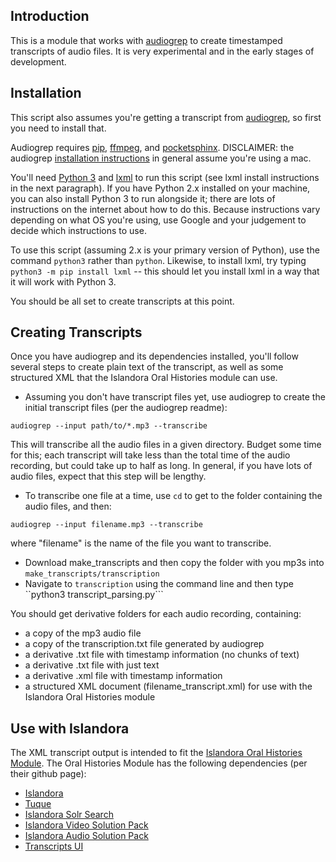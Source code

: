 ## Introduction ##
This is a module that works with [audiogrep](https://github.com/antiboredom/audiogrep) to create timestamped transcripts of audio files. It is very experimental and in the early stages of development.

## Installation ##

This script also assumes you're getting a transcript from [audiogrep](https://github.com/antiboredom/audiogrep), so first you need to install that. 

Audiogrep requires [pip](https://pip.pypa.io/en/stable/installing/), [ffmpeg](http://ffmpeg.org/), and [pocketsphinx](http://cmusphinx.sourceforge.net/). DISCLAIMER: the audiogrep [installation instructions](https://github.com/antiboredom/audiogrep/blob/master/README.md) in general assume you're using a mac. 

You'll need [Python 3](https://www.python.org/downloads/) and [lxml](http://lxml.de/installation.html) to run this script (see lxml install instructions in the next paragraph). If you have Python 2.x installed on your machine, you can also install Python 3 to run alongside it; there are lots of instructions on the internet about how to do this. Because instructions vary depending on what OS you're using, use Google and your judgement to decide which instructions to use. 

To use this script (assuming 2.x is your primary version of Python), use the command ```python3``` rather than ```python```. Likewise, to install lxml, try typing ```python3 -m pip install lxml``` -- this should let you install lxml in a way that it will work with Python 3.

You should be all set to create transcripts at this point.

## Creating Transcripts ##

Once you have audiogrep and its dependencies installed, you'll follow several steps to create plain text of the transcript, as well as some structured XML that the Islandora Oral Histories module can use. 
* Assuming you don't have transcript files yet, use audiogrep to create the initial transcript files (per the audiogrep readme):

```
audiogrep --input path/to/*.mp3 --transcribe
```
This will transcribe all the audio files in a given directory. Budget some time for this; each transcript will take less than the total time of the audio recording, but could take up to half as long. In general, if you have lots of audio files, expect that this step will be lengthy.
* To transcribe one file at a time, use ```cd``` to get to the folder containing the audio files, and then:

```
audiogrep --input filename.mp3 --transcribe
```
where "filename" is the name of the file you want to transcribe.
* Download make_transcripts and then copy the folder with you mp3s into ```make_transcripts/transcription```
* Navigate to ```transcription``` using the command line and then type ``python3 transcript_parsing.py```

You should get derivative folders for each audio recording, containing:
* a copy of the mp3 audio file
* a copy of the transcription.txt file generated by audiogrep
* a derivative .txt file with timestamp information (no chunks of text)
* a derivative .txt file with just text
* a derivative .xml file with timestamp information
* a structured XML document (filename_transcript.xml) for use with the Islandora Oral Histories module

## Use with Islandora ##
The XML transcript output is intended to fit the [Islandora Oral Histories Module](https://github.com/digitalutsc/islandora_solution_pack_oralhistories).
The Oral Histories Module has the following dependencies (per their github page): 
* [Islandora](https://github.com/islandora/islandora)
* [Tuque](https://github.com/islandora/tuque) 
* [Islandora Solr Search](https://github.com/Islandora/islandora_solr_search)
* [Islandora Video Solution Pack](https://github.com/Islandora/islandora_solution_pack_video)
* [Islandora Audio Solution Pack](https://github.com/Islandora/islandora_solution_pack_audio)
* [Transcripts UI](https://github.com/Islandora/islandora_solution_pack_audio)
